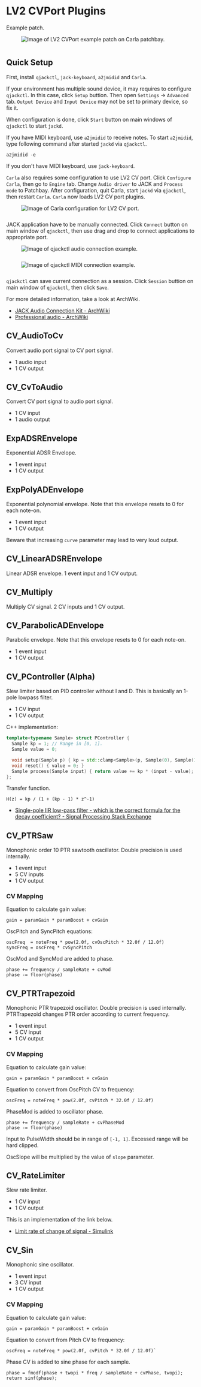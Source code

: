 # LV2 CVPort Plugins
Example patch.

<figure>
<img src="img/lv2_cvport_example1.png" alt="Image of LV2 CVPort example patch on Carla patchbay." style="padding-bottom: 12px;"/>
</figure>

## Quick Setup
First, install `qjackctl`, `jack-keyboard`, `a2jmidid` and `Carla`.

If your environment has multiple sound device, it may requires to configure `qjackctl`. In this case, click `Setup` buttion. Then open `Settings` -> `Advanced` tab. `Output Device` and `Input Device` may not be set to primary device, so fix it.

When configuration is done, click `Start` button on main windows of `qjackctl` to start `jackd`.

If you have MIDI keyboard, use `a2jmidid` to receive notes. To start `a2jmidid`, type following command after started `jackd` via `qjackctl`.

```
a2jmidid -e
```

If you don't have MIDI keyboard, use `jack-keyboard`.

`Carla` also requires some configuration to use LV2 CV port. Click `Configure Carla`, then go to `Engine` tab. Change `Audio driver` to JACK and `Process mode` to Patchbay. After configuration, quit Carla, start `jackd` via `qjackctl`, then restart `Carla`. `Carla` now loads LV2 CV port plugins.

<figure>
<img src="img/lv2_cvport_carla_setting.png" alt="Image of Carla configuration for LV2 CV port." style="padding-bottom: 12px;"/>
</figure>

JACK application have to be manually connected. Click `Connect` button on main window of `qjackctl`, then use drag and drop to connect applications to appropriate port.

<figure>
<img src="img/lv2_cvport_audio_connection.png" alt="Image of qjackctl audio connection example." style="padding-bottom: 12px;"/>
</figure>

<figure>
<img src="img/lv2_cvport_midi_connection.png" alt="Image of qjackctl MIDI connection example." style="padding-bottom: 12px;"/>
</figure>

`qjackctl` can save current connection as a session. Click `Session` buttion on main window of `qjackctl`, then click `Save`.

For more detailed information, take a look at ArchWiki.

- [JACK Audio Connection Kit - ArchWiki](https://wiki.archlinux.org/index.php/JACK_Audio_Connection_Kit)
- [Professional audio - ArchWiki](https://wiki.archlinux.org/index.php/Professional_audio)

## CV_AudioToCv
Convert audio port signal to CV port signal.

- 1 audio input
- 1 CV output

## CV_CvToAudio
Convert CV port signal to audio port signal.

- 1 CV input
- 1 audio output

## ExpADSREnvelope
Exponential ADSR Envelope.

- 1 event input
- 1 CV output

## ExpPolyADEnvelope
Exponential polynomial envelope. Note that this envelope resets to 0 for each note-on.

- 1 event input
- 1 CV output

Beware that increasing `curve` parameter may lead to very loud output.

## CV_LinearADSREnvelope
Linear ADSR envelope. 1 event input and 1 CV output.

## CV_Multiply
Multiply CV signal. 2 CV inputs and 1 CV output.

## CV_ParabolicADEnvelope
Parabolic envelope. Note that this envelope resets to 0 for each note-on.

- 1 event input
- 1 CV output

## CV_PController (Alpha)
Slew limiter based on PID controller without I and D. This is basically an 1-pole lowpass filter.

- 1 CV input
- 1 CV output

C++ implementation:

```cpp
template<typename Sample> struct PController {
  Sample kp = 1; // Range in [0, 1].
  Sample value = 0;

  void setup(Sample p) { kp = std::clamp<Sample>(p, Sample(0), Sample(1)); }
  void reset() { value = 0; }
  Sample process(Sample input) { return value += kp * (input - value); }
};
```

Transfer function.

```
H(z) = kp / (1 + (kp - 1) * z^-1)
```

- [Single-pole IIR low-pass filter - which is the correct formula for the decay coefficient? - Signal Processing Stack Exchange](https://dsp.stackexchange.com/questions/54086/single-pole-iir-low-pass-filter-which-is-the-correct-formula-for-the-decay-coe)

## CV_PTRSaw
Monophonic order 10 PTR sawtooth oscillator. Double precision is used internally.

- 1 event input
- 5 CV inputs
- 1 CV output

### CV Mapping
Equation to calculate gain value:

```
gain = paramGain * paramBoost + cvGain
```

OscPitch and SyncPitch equations:

```
oscFreq  = noteFreq * pow(2.0f, cvOscPitch * 32.0f / 12.0f)
syncFreq = oscFreq * cvSyncPitch
```

OscMod and SyncMod are added to phase.

```
phase += frequency / sampleRate + cvMod
phase -= floor(phase)
```

## CV_PTRTrapezoid
Monophonic PTR trapezoid oscillator. Double precision is used internally. PTRTrapezoid changes PTR order according to current frequency.

- 1 event input
- 5 CV input
- 1 CV output

### CV Mapping
Equation to calculate gain value:

```
gain = paramGain * paramBoost + cvGain
```

Equation to convert from OscPitch CV to frequency:

```
oscFreq = noteFreq * pow(2.0f, cvPitch * 32.0f / 12.0f)
```

PhaseMod is added to oscillator phase.

```
phase += frequency / sampleRate + cvPhaseMod
phase -= floor(phase)
```

Input to PulseWidth should be in range of `[-1, 1]`. Excessed range will be hard clipped.

OscSlope will be multiplied by the value of `slope` parameter.

## CV_RateLimiter
Slew rate limiter.

- 1 CV input
- 1 CV output

This is an implementation of the link below.

- [Limit rate of change of signal - Simulink](https://www.mathworks.com/help/simulink/slref/ratelimiter.html)

## CV_Sin
Monophonic sine oscillator.

- 1 event input
- 3 CV input
- 1 CV output

### CV Mapping
Equation to calculate gain value:

```
gain = paramGain * paramBoost + cvGain
```

Equation to convert from Pitch CV to frequency:

```
oscFreq = noteFreq * pow(2.0f, cvPitch * 32.0f / 12.0f)`
```

Phase CV is added to sine phase for each sample.

```
phase = fmodf(phase + twopi * freq / sampleRate + cvPhase, twopi);
return sinf(phase);
```
